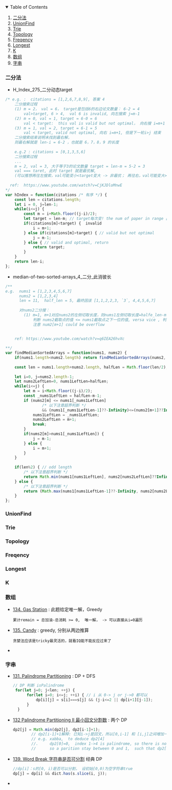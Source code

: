 
<!-- TABLE OF CONTENTS -->
<details open="open">
  <summary>Table of Contents</summary>
  <ol>
    <li><a href="#二分法">二分法</a></li>
    <li><a href="#UnionFind">UnionFind</a></li>
    <li><a href="#Trie">Trie</a></li>
    <li><a href="#Topology">Topology</a></li>
    <li><a href="#Freqency">Freqency</a></li>
    <li><a href="#Longest">Longest</a></li>
    <li><a href="#K">K</a></li>
    <li><a href="#数组">数组</a></li>
    <li><a href="#字串">字串</a></li>
  </ol>
</details>


### 二分法 

- H_Index_275_二分动态target
```js
/* e.g. :  citations = [1,2,6,7,8,9], 答案 4
    二分搜索过程 
    (1) m = 2， val = 6， target是包括6的右边论文数量： 6-2 = 4
        val>target, 6 > 4,  val 6 is invalid, 向左搜索 j=m-1
    (2) m = 0, val = 1, target = 6-0 = 6
        val < target:  this val is valid but not optimal， 向右搜 i=m+1
    (3) m = 1, val = 2, target = 6-1 = 5
        val < target, valid not optimal, 向右 i=m+1, 但是下一轮i>j 结束
    二分搜索结束说明未找到最右解，
    则最右解就是 len-i = 6-2 ，也就是 6，7，8，9 的长度
    
    e.g.2 : citations = [0,1,3,5,6]
    二分搜索过程
    ...
    m = 2, val = 3, 大于等于3的论文数量 target = len-m = 5-2 = 3
    val === taret, 此时 target 就是最优解, 
    (可以推想再往左搜索，val可能变小<target变大 -> 非最优； 再往右，val可能变大>target变小-> invalid）
   
  ref:  https://www.youtube.com/watch?v=CjKJDloMnwE
*/
var hIndex = function(citations /* 有序 */) {
    const len = citations.length;
    let i = 0, j=len-1;
    while(i<=j) {
        const m = i+Math.floor((j-i)/2);
        let target = len-m; // target每次变! the num of paper in range [mid ... end]
        if(citations[m]<target) {  invalid
            i = m+1;
        } else if(citations[m]>target) { // valid but not optimal
            j = m-1;
        } else { // valid and optimal, return
            return target;
        }
    }
    return len-i;
};
```

- median-of-two-sorted-arrays_4_二分_此消彼长
      
```js
/**
e.g.  nums1 = [1,2,3,4,5,6,7] 
      nums2 = [1,2,3,4]
      len = 11,  half_len = 5, 最终因该 [1,1,2,2,3, `3`, 4,4,5,6,7]
      
      对nums2二分搜：
        (1) m=1, m+1对应nums2的左侧切取长度，则nums1左侧切取长度=halfe_len-m-1,
            判断 nums2截取点的值 <= nums1截取点之下一位的值, versa vice , 判断 nums1截取点的值 <= nums2截取点之下一位的值
            注意 num2[m+1] could be overflow
        
      
    ref: https://www.youtube.com/watch?v=q6IEA26hvXc

**/
var findMedianSortedArrays = function(nums1, nums2) {
    if(nums1.length<nums2.length) return findMedianSortedArrays(nums2, nums1);
    
    const len = nums1.length+nums2.length, halfLen = Math.floor(len/2);
    
    let i=0, j=nums2.length-1;
    let nums2LeftLen=0, nums1LeftLen=halfLen;
    while(i<=j) {
        let m = i+Math.floor((j-i)/2);
        const _nums1LeftLen = halfLen-m-1;
        if (nums2[m] <= nums1[_nums1LeftLen] 
                /* 以下注意超界判断 */
                && (nums1[_nums1LeftLen-1]??-Infinity)<=(nums2[m+1]??Infinity)) {
            nums1LeftLen = _nums1LeftLen;
            nums2LeftLen = m+1;
            break;
        }
        if(nums2[m]>nums1[_nums1LeftLen]) {
            j = m-1;
        } else {
            i = m+1;
        }
    }
    
    if(len%2) { // odd length 
        /* 以下注意超界判断 */
        return Math.min(nums1[nums1LeftLen], nums2[nums2LeftLen]??Infinity)
    } else {
        /* 以下注意超界判断 */
        return (Math.max(nums1[nums1LeftLen-1]??-Infinity, nums2[nums2LeftLen-1]??-Infinity) + Math.min(nums1[nums1LeftLen]??Infinity, nums2[nums2LeftLen]??Infinity))/2;
    }
};
```

### UnionFind

### Trie

### Topology

### Freqency

### Longest

### K

### 数组
- [134. Gas Station](https://leetcode.com/problems/gas-station/) : 此题给定唯一解，Greedy
  ```
  累计remain = 总加油-总消耗 >= 0,  唯一解， -> 可以直接从i=0遍历
  ```
- [135. Candy](https://leetcode.com/problems/candy/) : greedy, 分别从两边推算
  ```
  贪婪法应该是tricky最灵活的，就看IQ能不能反应过来了
  ```
- 
### 字串
- [131. Palindrome Partitioning](https://leetcode.com/problems/palindrome-partitioning/) : DP + DFS
  ```js
  // DP 判断 isPalindrome
   for(let j=0; j<len; ++j) {
        for(let i=0; i<=j; ++i) { // i 从 0-> j or j->0 都可以
            dp[i][j] = s[i]===s[j] && (j-i<=2 || dp[i+1][j-1]);
        }
    }
  ```
- [132 Palindrome Partitioning II 最小回文分割数](https://leetcode.com/problems/palindrome-partitioning-ii/) :  两个 DP
  ```js
  dp2[j] = Math.min(dp2[j], dp2[i-1]+1); 
          // dp2[i-1]+1解释: 已知i->j是回文，所以[0,i-1] 和 [i,j]之间增加一个分割
          // e.g. xabba,  to deduce dp2[4]
          //.     dp2[0]=0,  index 1->4 is palindrome, so there is no parition for the range,
          //      so a parition stay between 0 and 1,  such that dp2[4] = dp2[0] + 1 = 1
  ```
- [139. Word Break 字符串是否可分割](https://leetcode.com/problems/word-break/submissions/) 经典 DP
  ```js
  //dp[i]：s的[0, i)是否可以分割， 设初始[0,0)为空字符串true
  dp[j] = dp[i] && dict.has(s.slice(i, j));
  ```
- 
